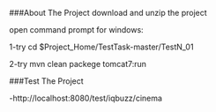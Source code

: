###About The Project 
download and unzip the project

open command prompt for windows:

1-try cd $Project_Home/TestTask-master/TestN_01

2-try mvn clean packege tomcat7:run

###Test The Project

  -http://localhost:8080/test/iqbuzz/cinema
  
	 
	 
	 
	 
